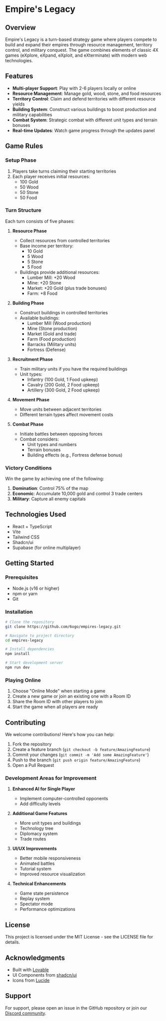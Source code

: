 
# Empire's Legacy

## Overview

Empire's Legacy is a turn-based strategy game where players compete to build and expand their empires through resource management, territory control, and military conquest. The game combines elements of classic 4X games (eXplore, eXpand, eXploit, and eXterminate) with modern web technologies.

## Features

- **Multi-player Support**: Play with 2-6 players locally or online
- **Resource Management**: Manage gold, wood, stone, and food resources
- **Territory Control**: Claim and defend territories with different resource yields
- **Building System**: Construct various buildings to boost production and military capabilities
- **Combat System**: Strategic combat with different unit types and terrain bonuses
- **Real-time Updates**: Watch game progress through the updates panel

## Game Rules

### Setup Phase

1. Players take turns claiming their starting territories
2. Each player receives initial resources:
   - 100 Gold
   - 50 Wood
   - 50 Stone
   - 50 Food

### Turn Structure

Each turn consists of five phases:

1. **Resource Phase**
   - Collect resources from controlled territories
   - Base income per territory:
     - 10 Gold
     - 5 Wood
     - 5 Stone
     - 5 Food
   - Buildings provide additional resources:
     - Lumber Mill: +20 Wood
     - Mine: +20 Stone
     - Market: +20 Gold (plus trade bonuses)
     - Farm: +8 Food

2. **Building Phase**
   - Construct buildings in controlled territories
   - Available buildings:
     - Lumber Mill (Wood production)
     - Mine (Stone production)
     - Market (Gold and trade)
     - Farm (Food production)
     - Barracks (Military units)
     - Fortress (Defense)

3. **Recruitment Phase**
   - Train military units if you have the required buildings
   - Unit types:
     - Infantry (100 Gold, 1 Food upkeep)
     - Cavalry (200 Gold, 2 Food upkeep)
     - Artillery (300 Gold, 2 Food upkeep)

4. **Movement Phase**
   - Move units between adjacent territories
   - Different terrain types affect movement costs

5. **Combat Phase**
   - Initiate battles between opposing forces
   - Combat considers:
     - Unit types and numbers
     - Terrain bonuses
     - Building effects (e.g., Fortress defense bonus)

### Victory Conditions

Win the game by achieving one of the following:
1. **Domination**: Control 75% of the map
2. **Economic**: Accumulate 10,000 gold and control 3 trade centers
3. **Military**: Capture all enemy capitals

## Technologies Used

- React + TypeScript
- Vite
- Tailwind CSS
- Shadcn/ui
- Supabase (for online multiplayer)

## Getting Started

### Prerequisites

- Node.js (v16 or higher)
- npm or yarn
- Git

### Installation

```bash
# Clone the repository
git clone https://github.com/6ogo/empires-legacy.git

# Navigate to project directory
cd empires-legacy

# Install dependencies
npm install

# Start development server
npm run dev
```

### Playing Online

1. Choose "Online Mode" when starting a game
2. Create a new game or join an existing one with a Room ID
3. Share the Room ID with other players to join
4. Start the game when all players are ready

## Contributing

We welcome contributions! Here's how you can help:

1. Fork the repository
2. Create a feature branch (`git checkout -b feature/AmazingFeature`)
3. Commit your changes (`git commit -m 'Add some AmazingFeature'`)
4. Push to the branch (`git push origin feature/AmazingFeature`)
5. Open a Pull Request

### Development Areas for Improvement

1. **Enhanced AI for Single Player**
   - Implement computer-controlled opponents
   - Add difficulty levels

2. **Additional Game Features**
   - More unit types and buildings
   - Technology tree
   - Diplomacy system
   - Trade routes

3. **UI/UX Improvements**
   - Better mobile responsiveness
   - Animated battles
   - Tutorial system
   - Improved resource visualization

4. **Technical Enhancements**
   - Game state persistence
   - Replay system
   - Spectator mode
   - Performance optimizations

## License

This project is licensed under the MIT License - see the LICENSE file for details.

## Acknowledgments

- Built with [Lovable](https://lovable.dev)
- UI Components from [shadcn/ui](https://ui.shadcn.com)
- Icons from [Lucide](https://lucide.dev)

## Support

For support, please open an issue in the GitHub repository or join our [Discord community](https://discord.gg/your-discord-link).
